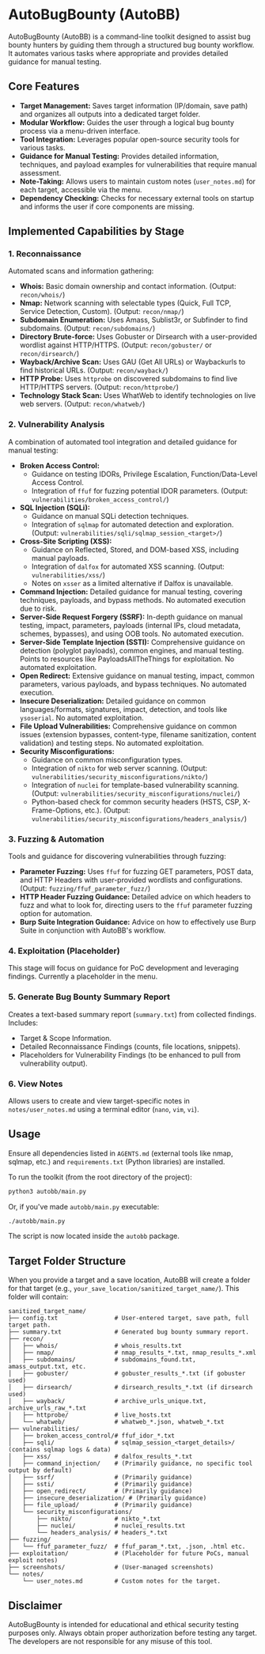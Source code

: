 # AutoBugBounty (AutoBB)

AutoBugBounty (AutoBB) is a command-line toolkit designed to assist bug bounty hunters by guiding them through a structured bug bounty workflow. It automates various tasks where appropriate and provides detailed guidance for manual testing.

## Core Features

*   **Target Management:** Saves target information (IP/domain, save path) and organizes all outputs into a dedicated target folder.
*   **Modular Workflow:** Guides the user through a logical bug bounty process via a menu-driven interface.
*   **Tool Integration:** Leverages popular open-source security tools for various tasks.
*   **Guidance for Manual Testing:** Provides detailed information, techniques, and payload examples for vulnerabilities that require manual assessment.
*   **Note-Taking:** Allows users to maintain custom notes (`user_notes.md`) for each target, accessible via the menu.
*   **Dependency Checking:** Checks for necessary external tools on startup and informs the user if core components are missing.

## Implemented Capabilities by Stage

### 1. Reconnaissance
Automated scans and information gathering:
*   **Whois:** Basic domain ownership and contact information. (Output: `recon/whois/`)
*   **Nmap:** Network scanning with selectable types (Quick, Full TCP, Service Detection, Custom). (Output: `recon/nmap/`)
*   **Subdomain Enumeration:** Uses Amass, Sublist3r, or Subfinder to find subdomains. (Output: `recon/subdomains/`)
*   **Directory Brute-force:** Uses Gobuster or Dirsearch with a user-provided wordlist against HTTP/HTTPS. (Output: `recon/gobuster/` or `recon/dirsearch/`)
*   **Wayback/Archive Scan:** Uses GAU (Get All URLs) or Waybackurls to find historical URLs. (Output: `recon/wayback/`)
*   **HTTP Probe:** Uses `httprobe` on discovered subdomains to find live HTTP/HTTPS servers. (Output: `recon/httprobe/`)
*   **Technology Stack Scan:** Uses WhatWeb to identify technologies on live web servers. (Output: `recon/whatweb/`)

### 2. Vulnerability Analysis
A combination of automated tool integration and detailed guidance for manual testing:
*   **Broken Access Control:**
    *   Guidance on testing IDORs, Privilege Escalation, Function/Data-Level Access Control.
    *   Integration of `ffuf` for fuzzing potential IDOR parameters. (Output: `vulnerabilities/broken_access_control/`)
*   **SQL Injection (SQLi):**
    *   Guidance on manual SQLi detection techniques.
    *   Integration of `sqlmap` for automated detection and exploration. (Output: `vulnerabilities/sqli/sqlmap_session_<target>/`)
*   **Cross-Site Scripting (XSS):**
    *   Guidance on Reflected, Stored, and DOM-based XSS, including manual payloads.
    *   Integration of `dalfox` for automated XSS scanning. (Output: `vulnerabilities/xss/`)
    *   Notes on `xsser` as a limited alternative if Dalfox is unavailable.
*   **Command Injection:** Detailed guidance for manual testing, covering techniques, payloads, and bypass methods. No automated execution due to risk.
*   **Server-Side Request Forgery (SSRF):** In-depth guidance on manual testing, impact, parameters, payloads (internal IPs, cloud metadata, schemes, bypasses), and using OOB tools. No automated execution.
*   **Server-Side Template Injection (SSTI):** Comprehensive guidance on detection (polyglot payloads), common engines, and manual testing. Points to resources like PayloadsAllTheThings for exploitation. No automated exploitation.
*   **Open Redirect:** Extensive guidance on manual testing, impact, common parameters, various payloads, and bypass techniques. No automated execution.
*   **Insecure Deserialization:** Detailed guidance on common languages/formats, signatures, impact, detection, and tools like `ysoserial`. No automated exploitation.
*   **File Upload Vulnerabilities:** Comprehensive guidance on common issues (extension bypasses, content-type, filename sanitization, content validation) and testing steps. No automated exploitation.
*   **Security Misconfigurations:**
    *   Guidance on common misconfiguration types.
    *   Integration of `nikto` for web server scanning. (Output: `vulnerabilities/security_misconfigurations/nikto/`)
    *   Integration of `nuclei` for template-based vulnerability scanning. (Output: `vulnerabilities/security_misconfigurations/nuclei/`)
    *   Python-based check for common security headers (HSTS, CSP, X-Frame-Options, etc.). (Output: `vulnerabilities/security_misconfigurations/headers_analysis/`)

### 3. Fuzzing & Automation
Tools and guidance for discovering vulnerabilities through fuzzing:
*   **Parameter Fuzzing:** Uses `ffuf` for fuzzing GET parameters, POST data, and HTTP Headers with user-provided wordlists and configurations. (Output: `fuzzing/ffuf_parameter_fuzz/`)
*   **HTTP Header Fuzzing Guidance:** Detailed advice on which headers to fuzz and what to look for, directing users to the `ffuf` parameter fuzzing option for automation.
*   **Burp Suite Integration Guidance:** Advice on how to effectively use Burp Suite in conjunction with AutoBB's workflow.

### 4. Exploitation (Placeholder)
This stage will focus on guidance for PoC development and leveraging findings. Currently a placeholder in the menu.

### 5. Generate Bug Bounty Summary Report
Creates a text-based summary report (`summary.txt`) from collected findings. Includes:
*   Target & Scope Information.
*   Detailed Reconnaissance Findings (counts, file locations, snippets).
*   Placeholders for Vulnerability Findings (to be enhanced to pull from vulnerability output).

### 6. View Notes
Allows users to create and view target-specific notes in `notes/user_notes.md` using a terminal editor (`nano`, `vim`, `vi`).

## Usage

Ensure all dependencies listed in `AGENTS.md` (external tools like nmap, sqlmap, etc.) and `requirements.txt` (Python libraries) are installed.

To run the toolkit (from the root directory of the project):

```bash
python3 autobb/main.py
```
Or, if you've made `autobb/main.py` executable:
```bash
./autobb/main.py
```
The script is now located inside the `autobb` package.

## Target Folder Structure
When you provide a target and a save location, AutoBB will create a folder for that target (e.g., `your_save_location/sanitized_target_name/`). This folder will contain:

```
sanitized_target_name/
├── config.txt                # User-entered target, save path, full target path.
├── summary.txt               # Generated bug bounty summary report.
├── recon/
│   ├── whois/                # whois_results.txt
│   ├── nmap/                 # nmap_results_*.txt, nmap_results_*.xml
│   ├── subdomains/           # subdomains_found.txt, amass_output.txt, etc.
│   ├── gobuster/             # gobuster_results_*.txt (if gobuster used)
│   ├── dirsearch/            # dirsearch_results_*.txt (if dirsearch used)
│   ├── wayback/              # archive_urls_unique.txt, archive_urls_raw_*.txt
│   ├── httprobe/             # live_hosts.txt
│   └── whatweb/              # whatweb_*.json, whatweb_*.txt
├── vulnerabilities/
│   ├── broken_access_control/# ffuf_idor_*.txt
│   ├── sqli/                 # sqlmap_session_<target_details>/ (contains sqlmap logs & data)
│   ├── xss/                  # dalfox_results_*.txt
│   ├── command_injection/    # (Primarily guidance, no specific tool output by default)
│   ├── ssrf/                 # (Primarily guidance)
│   ├── ssti/                 # (Primarily guidance)
│   ├── open_redirect/        # (Primarily guidance)
│   ├── insecure_deserialization/ # (Primarily guidance)
│   ├── file_upload/          # (Primarily guidance)
│   └── security_misconfigurations/
│       ├── nikto/            # nikto_*.txt
│       ├── nuclei/           # nuclei_results.txt
│       └── headers_analysis/ # headers_*.txt
├── fuzzing/
│   └── ffuf_parameter_fuzz/  # ffuf_param_*.txt, .json, .html etc.
├── exploitation/             # (Placeholder for future PoCs, manual exploit notes)
├── screenshots/              # (User-managed screenshots)
└── notes/
    └── user_notes.md         # Custom notes for the target.
```

## Disclaimer

AutoBugBounty is intended for educational and ethical security testing purposes only. Always obtain proper authorization before testing any target. The developers are not responsible for any misuse of this tool.
```
